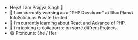 -  Heya! I am Pragya Singh 👋
- 👀 I am currently working as a "PHP Developer" at Blue Planet InfoSolutions Private Limited.
- 🌱 I’m currently learning about React and Advance of PHP.
- 💞️ I’m looking to collaborate on some diffrent Projects.
- 😄 Pronouns: She / Her

<!---
pragyasingh-29/pragyasingh-29 is a ✨ special ✨ repository because its `README.md` (this file) appears on your GitHub profile.
You can click the Preview link to take a look at your changes.
--->
